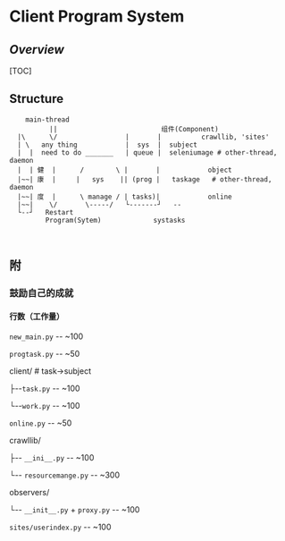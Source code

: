 # Client Program System

## *Overview*

[TOC]



## Structure

```
    main-thread
          ||                          组件(Component)
  |\      \/                 |       |          crawllib, 'sites'
  | \   any thing            |  sys  |  subject
  |  |  need to do _______   | queue |  seleniumage # other-thread, daemon
  |  | 健  |      /        \ |       |            object
  |~~| 康  |     |   sys    || (prog |   taskage   # other-thread, daemon
  |~~| 度  |      \ manage / | tasks)|            online
  |~~|    \/       \-----/   └-------┘   --
  └--┘   Restart
         Program(Sytem)             systasks



```







## 附

### 鼓励自己的成就

#### 行数（工作量）

`new_main.py` -- ~100

`progtask.py` -- ~50

client/  # task->subject

  ├--`task.py` -- ~100

  └--`work.py` -- ~100

`online.py` -- ~50

crawllib/

  ├-- `__ini__.py` -- ~100

  └-- `resourcemange.py` -- ~300

observers/

  └-- `__init__.py` + `proxy.py` -- ~100

`sites/userindex.py` -- ~100